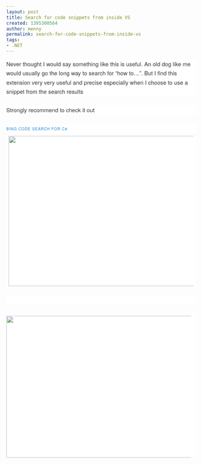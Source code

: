 ```yaml
---
layout: post
title: Search for code snippets from inside VS
created: 1395300564
author: menny
permalink: search-for-code-snippets-from-inside-vs
tags:
- .NET
---
```

<p style="border: 0px; font-family: 'Helvetica Neue', Helvetica, Arial, sans-serif; font-size: 15px; font-style: normal; font-weight: 300; margin: 0px 0px 1.625em; outline: 0px; padding: 0px; vertical-align: baseline; color: rgb(55, 55, 55); font-variant: normal; letter-spacing: normal; line-height: 24.375px; orphans: auto; text-align: start; text-indent: 0px; text-transform: none; white-space: normal; widows: auto; word-spacing: 0px; -webkit-text-stroke-width: 0px; background-color: rgb(255, 255, 255);">Never thought I would say something like this is useful. An old dog like me would usually go the long way to search for &ldquo;how to&hellip;&rdquo;. But I find this extension very very useful and precise especially when I choose to use a snippet from the search results</p>

<p style="border: 0px; font-family: 'Helvetica Neue', Helvetica, Arial, sans-serif; font-size: 15px; font-style: normal; font-weight: 300; margin: 0px 0px 1.625em; outline: 0px; padding: 0px; vertical-align: baseline; color: rgb(55, 55, 55); font-variant: normal; letter-spacing: normal; line-height: 24.375px; orphans: auto; text-align: start; text-indent: 0px; text-transform: none; white-space: normal; widows: auto; word-spacing: 0px; -webkit-text-stroke-width: 0px; background-color: rgb(255, 255, 255);">Strongly recommend to check it out</p>

<h3 style="border: 0px; font-family: 'Helvetica Neue', Helvetica, Arial, sans-serif; font-size: 10px; font-style: normal; font-weight: inherit; margin: 0px; outline: 0px; padding: 0px; vertical-align: baseline; clear: both; letter-spacing: 0.1em; line-height: 2.6em; text-transform: uppercase; color: rgb(55, 55, 55); font-variant: normal; orphans: auto; text-align: start; text-indent: 0px; white-space: normal; widows: auto; word-spacing: 0px; -webkit-text-stroke-width: 0px; background-color: rgb(255, 255, 255);"><a href="http://visualstudiogallery.msdn.microsoft.com/a1166718-a2d9-4a48-a5fd-504ff4ad1b65" style="border: 0px; font-family: inherit; font-size: 10px; font-style: inherit; font-weight: inherit; margin: 0px; outline: 0px; padding: 0px; vertical-align: baseline; color: rgb(25, 130, 209); text-decoration: none;">BING CODE SEARCH FOR C#</a></h3>

<p style="border: 0px; font-family: 'Helvetica Neue', Helvetica, Arial, sans-serif; font-size: 15px; font-style: normal; font-weight: 300; margin: 0px 0px 1.625em; outline: 0px; padding: 0px; vertical-align: baseline; color: rgb(55, 55, 55); font-variant: normal; letter-spacing: normal; line-height: 24.375px; orphans: auto; text-align: start; text-indent: 0px; text-transform: none; white-space: normal; widows: auto; word-spacing: 0px; -webkit-text-stroke-width: 0px; background-color: rgb(255, 255, 255);"><img alt="" height="398" src="http://i1.visualstudiogallery.msdn.s-msft.com/a1166718-a2d9-4a48-a5fd-504ff4ad1b65/image/file/125121/1/bingcodesearch1.png" style="margin-top: 0.4em; max-width: 97.5%; float: none; margin-left: auto; display: block; margin-right: auto;" width="621" /></p>

<p style="border: 0px; font-family: 'Helvetica Neue', Helvetica, Arial, sans-serif; font-size: 15px; font-style: normal; font-weight: 300; margin: 0px 0px 1.625em; outline: 0px; padding: 0px; vertical-align: baseline; color: rgb(55, 55, 55); font-variant: normal; letter-spacing: normal; line-height: 24.375px; orphans: auto; text-align: start; text-indent: 0px; text-transform: none; white-space: normal; widows: auto; word-spacing: 0px; -webkit-text-stroke-width: 0px; background-color: rgb(255, 255, 255);">&nbsp;</p>

<p style="border: 0px; font-family: 'Helvetica Neue', Helvetica, Arial, sans-serif; font-size: 15px; font-style: normal; font-weight: 300; margin: 0px 0px 1.625em; outline: 0px; padding: 0px; vertical-align: baseline; color: rgb(55, 55, 55); font-variant: normal; letter-spacing: normal; line-height: 24.375px; orphans: auto; text-align: start; text-indent: 0px; text-transform: none; white-space: normal; widows: auto; word-spacing: 0px; -webkit-text-stroke-width: 0px; background-color: rgb(255, 255, 255);"><img alt="" height="376" src="http://i1.visualstudiogallery.msdn.s-msft.com/a1166718-a2d9-4a48-a5fd-504ff4ad1b65/image/file/125122/1/bingcodesearch2.png" style="margin-top: 0.4em; max-width: 97.5%;" width="588" /></p>
